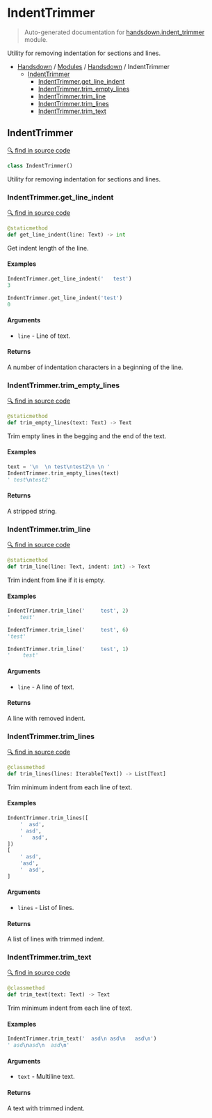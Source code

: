 # IndentTrimmer

> Auto-generated documentation for [handsdown.indent_trimmer](https://github.com/vemel/handsdown/blob/master/handsdown/indent_trimmer.py) module.

Utility for removing indentation for sections and lines.

- [Handsdown](../README.md#-handsdown---python-documentation-generator) / [Modules](../MODULES.md#modules) / [Handsdown](index.md#handsdown) / IndentTrimmer
  - [IndentTrimmer](#indenttrimmer)
    - [IndentTrimmer.get_line_indent](#indenttrimmerget_line_indent)
    - [IndentTrimmer.trim_empty_lines](#indenttrimmertrim_empty_lines)
    - [IndentTrimmer.trim_line](#indenttrimmertrim_line)
    - [IndentTrimmer.trim_lines](#indenttrimmertrim_lines)
    - [IndentTrimmer.trim_text](#indenttrimmertrim_text)

## IndentTrimmer

[🔍 find in source code](https://github.com/vemel/handsdown/blob/master/handsdown/indent_trimmer.py#L11)

```python
class IndentTrimmer()
```

Utility for removing indentation for sections and lines.

### IndentTrimmer.get_line_indent

[🔍 find in source code](https://github.com/vemel/handsdown/blob/master/handsdown/indent_trimmer.py#L123)

```python
@staticmethod
def get_line_indent(line: Text) -> int
```

Get indent length of the line.

#### Examples

```python
IndentTrimmer.get_line_indent('   test')
3

IndentTrimmer.get_line_indent('test')
0
```

#### Arguments

- `line` - Line of text.

#### Returns

A number of indentation characters in a beginning of the line.

### IndentTrimmer.trim_empty_lines

[🔍 find in source code](https://github.com/vemel/handsdown/blob/master/handsdown/indent_trimmer.py#L16)

```python
@staticmethod
def trim_empty_lines(text: Text) -> Text
```

Trim empty lines in the begging and the end of the text.

#### Examples

```python
text = '\n  \n test\ntest2\n \n '
IndentTrimmer.trim_empty_lines(text)
' test\ntest2'
```

#### Returns

A stripped string.

### IndentTrimmer.trim_line

[🔍 find in source code](https://github.com/vemel/handsdown/blob/master/handsdown/indent_trimmer.py#L95)

```python
@staticmethod
def trim_line(line: Text, indent: int) -> Text
```

Trim indent from line if it is empty.

#### Examples

```python
IndentTrimmer.trim_line('     test', 2)
'   test'

IndentTrimmer.trim_line('     test', 6)
'test'

IndentTrimmer.trim_line('     test', 1)
'    test'
```

#### Arguments

- `line` - A line of text.

#### Returns

A line with removed indent.

### IndentTrimmer.trim_lines

[🔍 find in source code](https://github.com/vemel/handsdown/blob/master/handsdown/indent_trimmer.py#L59)

```python
@classmethod
def trim_lines(lines: Iterable[Text]) -> List[Text]
```

Trim minimum indent from each line of text.

#### Examples

```python
IndentTrimmer.trim_lines([
    '  asd',
    ' asd',
    '   asd',
])
[
    ' asd',
    'asd',
    '  asd',
]
```

#### Arguments

- `lines` - List of lines.

#### Returns

A list of lines with trimmed indent.

### IndentTrimmer.trim_text

[🔍 find in source code](https://github.com/vemel/handsdown/blob/master/handsdown/indent_trimmer.py#L39)

```python
@classmethod
def trim_text(text: Text) -> Text
```

Trim minimum indent from each line of text.

#### Examples

```python
IndentTrimmer.trim_text('  asd\n asd\n   asd\n')
' asd\nasd\n  asd\n'
```

#### Arguments

- `text` - Multiline text.

#### Returns

A text with trimmed indent.

